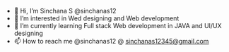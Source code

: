 - 👋 Hi, I’m Sinchana S @sinchanas12
- 👀 I’m interested in Wed designing and Web development 
- 🌱 I’m currently learning Full stack Web development in JAVA and UI/UX designing 
- 📫 How to reach me @sinchanas12 @ sinchanas12345@gmail.com


<!---
sinchanas12/sinchanas12 is a ✨ special ✨ repository because its `README.md` (this file) appears on your GitHub profile.
You can click the Preview link to take a look at your changes.
--->
